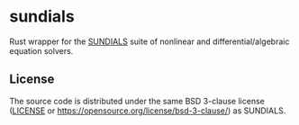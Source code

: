 # sundials

Rust wrapper for the [SUNDIALS](https://computing.llnl.gov/projects/sundials) suite 
of nonlinear and differential/algebraic equation solvers.

## License

The source code is distributed under the same BSD 3-clause license ([LICENSE](LICENSE) or
https://opensource.org/license/bsd-3-clause/) as SUNDIALS.